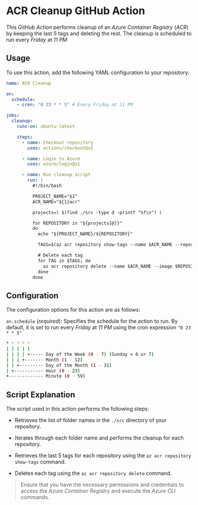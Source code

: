 # ACR Cleanup GitHub Action

This _GitHub Action_ performs cleanup of an _Azure Container Registry_ (_ACR_) by keeping the last 5 tags and deleting the rest. The cleanup is scheduled to run every _Friday_ at _11 PM_

## Usage

To use this action, add the following YAML configuration to your repository:

```yaml
name: ACR Cleanup

on:
  schedule:
    - cron: "0 23 * * 5" # Every Friday at 11 PM

jobs:
  cleanup:
    runs-on: ubuntu-latest

    steps:
      - name: Checkout repository
        uses: actions/checkout@v2

      - name: Login to Azure
        uses: azure/login@v1

      - name: Run cleanup script
        run: |
          #!/bin/bash

          PROJECT_NAME="$1"
          ACR_NAME="${1}acr"

          projects=( $(find ./src -type d -printf "%f\n") )

          for REPOSITORY in "${projects[@]}"
          do
            echo "${PROJECT_NAME}/${REPOSITORY}"

            TAGS=$(az acr repository show-tags --name $ACR_NAME --repository $REPOSITORY --orderby time_desc --top 5 --output tsv)

            # Delete each tag
            for TAG in $TAGS; do
              az acr repository delete --name $ACR_NAME --image $REPOSITORY:$TAG --yes
            done
          done
```

## Configuration

The configuration options for this action are as follows:

`on.schedule` (_required_): Specifies the schedule for the action to run. By default, it is set to run every _Friday_ at _11 PM_ using the cron expression `"0 23 * * 5"`

```bash
* * * * *
| | | | |
| | | | +----- Day of the Week (0 - 7) (Sunday = 0 or 7)
| | | +------- Month (1 - 12)
| | +--------- Day of the Month (1 - 31)
| +----------- Hour (0 - 23)
+------------- Minute (0 - 59)
```

## Script Explanation

The script used in this action performs the following steps:

- Retrieves the list of folder names in the `./src` directory of your repository.

- Iterates through each folder name and performs the cleanup for each repository.

- Retrieves the last 5 tags for each repository using the `az acr repository show-tags` command.

- Deletes each tag using the `az acr repository delete` command.

> Ensure that you have the necessary permissions and credentials to access the _Azure Container Registry_ and execute the _Azure CLI_ commands.
